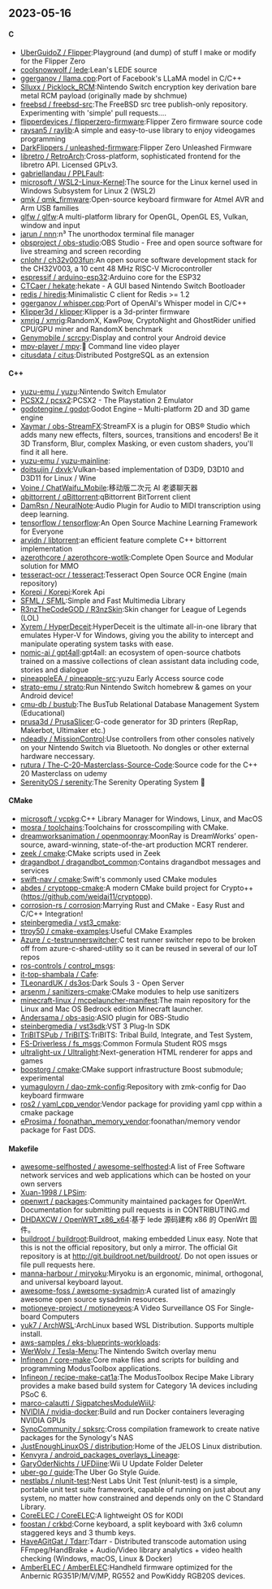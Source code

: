 ## 2023-05-16

#### C
* [UberGuidoZ / Flipper](https://github.com/UberGuidoZ/Flipper):Playground (and dump) of stuff I make or modify for the Flipper Zero
* [coolsnowwolf / lede](https://github.com/coolsnowwolf/lede):Lean's LEDE source
* [ggerganov / llama.cpp](https://github.com/ggerganov/llama.cpp):Port of Facebook's LLaMA model in C/C++
* [Slluxx / Picklock_RCM](https://github.com/Slluxx/Picklock_RCM):Nintendo Switch encryption key derivation bare metal RCM payload (originally made by shchmue)
* [freebsd / freebsd-src](https://github.com/freebsd/freebsd-src):The FreeBSD src tree publish-only repository. Experimenting with 'simple' pull requests....
* [flipperdevices / flipperzero-firmware](https://github.com/flipperdevices/flipperzero-firmware):Flipper Zero firmware source code
* [raysan5 / raylib](https://github.com/raysan5/raylib):A simple and easy-to-use library to enjoy videogames programming
* [DarkFlippers / unleashed-firmware](https://github.com/DarkFlippers/unleashed-firmware):Flipper Zero Unleashed Firmware
* [libretro / RetroArch](https://github.com/libretro/RetroArch):Cross-platform, sophisticated frontend for the libretro API. Licensed GPLv3.
* [gabriellandau / PPLFault](https://github.com/gabriellandau/PPLFault):
* [microsoft / WSL2-Linux-Kernel](https://github.com/microsoft/WSL2-Linux-Kernel):The source for the Linux kernel used in Windows Subsystem for Linux 2 (WSL2)
* [qmk / qmk_firmware](https://github.com/qmk/qmk_firmware):Open-source keyboard firmware for Atmel AVR and Arm USB families
* [glfw / glfw](https://github.com/glfw/glfw):A multi-platform library for OpenGL, OpenGL ES, Vulkan, window and input
* [jarun / nnn](https://github.com/jarun/nnn):n³ The unorthodox terminal file manager
* [obsproject / obs-studio](https://github.com/obsproject/obs-studio):OBS Studio - Free and open source software for live streaming and screen recording
* [cnlohr / ch32v003fun](https://github.com/cnlohr/ch32v003fun):An open source software development stack for the CH32V003, a 10 cent 48 MHz RISC-V Microcontroller
* [espressif / arduino-esp32](https://github.com/espressif/arduino-esp32):Arduino core for the ESP32
* [CTCaer / hekate](https://github.com/CTCaer/hekate):hekate - A GUI based Nintendo Switch Bootloader
* [redis / hiredis](https://github.com/redis/hiredis):Minimalistic C client for Redis >= 1.2
* [ggerganov / whisper.cpp](https://github.com/ggerganov/whisper.cpp):Port of OpenAI's Whisper model in C/C++
* [Klipper3d / klipper](https://github.com/Klipper3d/klipper):Klipper is a 3d-printer firmware
* [xmrig / xmrig](https://github.com/xmrig/xmrig):RandomX, KawPow, CryptoNight and GhostRider unified CPU/GPU miner and RandomX benchmark
* [Genymobile / scrcpy](https://github.com/Genymobile/scrcpy):Display and control your Android device
* [mpv-player / mpv](https://github.com/mpv-player/mpv):🎥
Command line video player
* [citusdata / citus](https://github.com/citusdata/citus):Distributed PostgreSQL as an extension

#### C++
* [yuzu-emu / yuzu](https://github.com/yuzu-emu/yuzu):Nintendo Switch Emulator
* [PCSX2 / pcsx2](https://github.com/PCSX2/pcsx2):PCSX2 - The Playstation 2 Emulator
* [godotengine / godot](https://github.com/godotengine/godot):Godot Engine – Multi-platform 2D and 3D game engine
* [Xaymar / obs-StreamFX](https://github.com/Xaymar/obs-StreamFX):StreamFX is a plugin for OBS® Studio which adds many new effects, filters, sources, transitions and encoders! Be it 3D Transform, Blur, complex Masking, or even custom shaders, you'll find it all here.
* [yuzu-emu / yuzu-mainline](https://github.com/yuzu-emu/yuzu-mainline):
* [doitsujin / dxvk](https://github.com/doitsujin/dxvk):Vulkan-based implementation of D3D9, D3D10 and D3D11 for Linux / Wine
* [Voine / ChatWaifu_Mobile](https://github.com/Voine/ChatWaifu_Mobile):移动版二次元 AI 老婆聊天器
* [qbittorrent / qBittorrent](https://github.com/qbittorrent/qBittorrent):qBittorrent BitTorrent client
* [DamRsn / NeuralNote](https://github.com/DamRsn/NeuralNote):Audio Plugin for Audio to MIDI transcription using deep learning.
* [tensorflow / tensorflow](https://github.com/tensorflow/tensorflow):An Open Source Machine Learning Framework for Everyone
* [arvidn / libtorrent](https://github.com/arvidn/libtorrent):an efficient feature complete C++ bittorrent implementation
* [azerothcore / azerothcore-wotlk](https://github.com/azerothcore/azerothcore-wotlk):Complete Open Source and Modular solution for MMO
* [tesseract-ocr / tesseract](https://github.com/tesseract-ocr/tesseract):Tesseract Open Source OCR Engine (main repository)
* [Korepi / Korepi](https://github.com/Korepi/Korepi):Korek Api
* [SFML / SFML](https://github.com/SFML/SFML):Simple and Fast Multimedia Library
* [R3nzTheCodeGOD / R3nzSkin](https://github.com/R3nzTheCodeGOD/R3nzSkin):Skin changer for League of Legends (LOL)
* [Xyrem / HyperDeceit](https://github.com/Xyrem/HyperDeceit):HyperDeceit is the ultimate all-in-one library that emulates Hyper-V for Windows, giving you the ability to intercept and manipulate operating system tasks with ease.
* [nomic-ai / gpt4all](https://github.com/nomic-ai/gpt4all):gpt4all: an ecosystem of open-source chatbots trained on a massive collections of clean assistant data including code, stories and dialogue
* [pineappleEA / pineapple-src](https://github.com/pineappleEA/pineapple-src):yuzu Early Access source code
* [strato-emu / strato](https://github.com/strato-emu/strato):Run Nintendo Switch homebrew & games on your Android device!
* [cmu-db / bustub](https://github.com/cmu-db/bustub):The BusTub Relational Database Management System (Educational)
* [prusa3d / PrusaSlicer](https://github.com/prusa3d/PrusaSlicer):G-code generator for 3D printers (RepRap, Makerbot, Ultimaker etc.)
* [ndeadly / MissionControl](https://github.com/ndeadly/MissionControl):Use controllers from other consoles natively on your Nintendo Switch via Bluetooth. No dongles or other external hardware neccessary.
* [rutura / The-C-20-Masterclass-Source-Code](https://github.com/rutura/The-C-20-Masterclass-Source-Code):Source code for the C++ 20 Masterclass on udemy
* [SerenityOS / serenity](https://github.com/SerenityOS/serenity):The Serenity Operating System
🐞

#### CMake
* [microsoft / vcpkg](https://github.com/microsoft/vcpkg):C++ Library Manager for Windows, Linux, and MacOS
* [mosra / toolchains](https://github.com/mosra/toolchains):Toolchains for crosscompiling with CMake.
* [dreamworksanimation / openmoonray](https://github.com/dreamworksanimation/openmoonray):MoonRay is DreamWorks’ open-source, award-winning, state-of-the-art production MCRT renderer.
* [zeek / cmake](https://github.com/zeek/cmake):CMake scripts used in Zeek
* [dragandbot / dragandbot_common](https://github.com/dragandbot/dragandbot_common):Contains dragandbot messages and services
* [swift-nav / cmake](https://github.com/swift-nav/cmake):Swift's commonly used CMake modules
* [abdes / cryptopp-cmake](https://github.com/abdes/cryptopp-cmake):A modern CMake build project for Crypto++ (https://github.com/weidai11/cryptopp).
* [corrosion-rs / corrosion](https://github.com/corrosion-rs/corrosion):Marrying Rust and CMake - Easy Rust and C/C++ Integration!
* [steinbergmedia / vst3_cmake](https://github.com/steinbergmedia/vst3_cmake):
* [ttroy50 / cmake-examples](https://github.com/ttroy50/cmake-examples):Useful CMake Examples
* [Azure / c-testrunnerswitcher](https://github.com/Azure/c-testrunnerswitcher):C test runner switcher repo to be broken off from azure-c-shared-utility so it can be reused in several of our IoT repos
* [ros-controls / control_msgs](https://github.com/ros-controls/control_msgs):
* [it-top-shambala / Cafe](https://github.com/it-top-shambala/Cafe):
* [TLeonardUK / ds3os](https://github.com/TLeonardUK/ds3os):Dark Souls 3 - Open Server
* [arsenm / sanitizers-cmake](https://github.com/arsenm/sanitizers-cmake):CMake modules to help use sanitizers
* [minecraft-linux / mcpelauncher-manifest](https://github.com/minecraft-linux/mcpelauncher-manifest):The main repository for the Linux and Mac OS Bedrock edition Minecraft launcher.
* [Andersama / obs-asio](https://github.com/Andersama/obs-asio):ASIO plugin for OBS-Studio
* [steinbergmedia / vst3sdk](https://github.com/steinbergmedia/vst3sdk):VST 3 Plug-In SDK
* [TriBITSPub / TriBITS](https://github.com/TriBITSPub/TriBITS):TriBITS: Tribal Build, Integrate, and Test System,
* [FS-Driverless / fs_msgs](https://github.com/FS-Driverless/fs_msgs):Common Formula Student ROS msgs
* [ultralight-ux / Ultralight](https://github.com/ultralight-ux/Ultralight):Next-generation HTML renderer for apps and games
* [boostorg / cmake](https://github.com/boostorg/cmake):CMake support infrastructure Boost submodule; experimental
* [yumagulovrn / dao-zmk-config](https://github.com/yumagulovrn/dao-zmk-config):Repository with zmk-config for Dao keyboard firmware
* [ros2 / yaml_cpp_vendor](https://github.com/ros2/yaml_cpp_vendor):Vendor package for providing yaml cpp within a cmake package
* [eProsima / foonathan_memory_vendor](https://github.com/eProsima/foonathan_memory_vendor):foonathan/memory vendor package for Fast DDS.

#### Makefile
* [awesome-selfhosted / awesome-selfhosted](https://github.com/awesome-selfhosted/awesome-selfhosted):A list of Free Software network services and web applications which can be hosted on your own servers
* [Xuan-1998 / LPSim](https://github.com/Xuan-1998/LPSim):
* [openwrt / packages](https://github.com/openwrt/packages):Community maintained packages for OpenWrt. Documentation for submitting pull requests is in CONTRIBUTING.md
* [DHDAXCW / OpenWRT_x86_x64](https://github.com/DHDAXCW/OpenWRT_x86_x64):基于 lede 源码建构 x86 的 OpenWrt 固件。
* [buildroot / buildroot](https://github.com/buildroot/buildroot):Buildroot, making embedded Linux easy. Note that this is not the official repository, but only a mirror. The official Git repository is at http://git.buildroot.net/buildroot/. Do not open issues or file pull requests here.
* [manna-harbour / miryoku](https://github.com/manna-harbour/miryoku):Miryoku is an ergonomic, minimal, orthogonal, and universal keyboard layout.
* [awesome-foss / awesome-sysadmin](https://github.com/awesome-foss/awesome-sysadmin):A curated list of amazingly awesome open source sysadmin resources.
* [motioneye-project / motioneyeos](https://github.com/motioneye-project/motioneyeos):A Video Surveillance OS For Single-board Computers
* [yuk7 / ArchWSL](https://github.com/yuk7/ArchWSL):ArchLinux based WSL Distribution. Supports multiple install.
* [aws-samples / eks-blueprints-workloads](https://github.com/aws-samples/eks-blueprints-workloads):
* [WerWolv / Tesla-Menu](https://github.com/WerWolv/Tesla-Menu):The Nintendo Switch overlay menu
* [Infineon / core-make](https://github.com/Infineon/core-make):Core make files and scripts for building and programming ModusToolbox applications.
* [Infineon / recipe-make-cat1a](https://github.com/Infineon/recipe-make-cat1a):The ModusToolbox Recipe Make Library provides a make based build system for Category 1A devices including PSoC 6.
* [marco-calautti / SigpatchesModuleWiiU](https://github.com/marco-calautti/SigpatchesModuleWiiU):
* [NVIDIA / nvidia-docker](https://github.com/NVIDIA/nvidia-docker):Build and run Docker containers leveraging NVIDIA GPUs
* [SynoCommunity / spksrc](https://github.com/SynoCommunity/spksrc):Cross compilation framework to create native packages for the Synology's NAS
* [JustEnoughLinuxOS / distribution](https://github.com/JustEnoughLinuxOS/distribution):Home of the JELOS Linux distribution.
* [Kenvyra / android_packages_overlays_Lineage](https://github.com/Kenvyra/android_packages_overlays_Lineage):
* [GaryOderNichts / UFDiine](https://github.com/GaryOderNichts/UFDiine):Wii U Update Folder Deleter
* [uber-go / guide](https://github.com/uber-go/guide):The Uber Go Style Guide.
* [nestlabs / nlunit-test](https://github.com/nestlabs/nlunit-test):Nest Labs Unit Test (nlunit-test) is a simple, portable unit test suite framework, capable of running on just about any system, no matter how constrained and depends only on the C Standard Library.
* [CoreELEC / CoreELEC](https://github.com/CoreELEC/CoreELEC):A lightweight OS for KODI
* [foostan / crkbd](https://github.com/foostan/crkbd):Corne keyboard, a split keyboard with 3x6 column staggered keys and 3 thumb keys.
* [HaveAGitGat / Tdarr](https://github.com/HaveAGitGat/Tdarr):Tdarr - Distributed transcode automation using FFmpeg/HandBrake + Audio/Video library analytics + video health checking (Windows, macOS, Linux & Docker)
* [AmberELEC / AmberELEC](https://github.com/AmberELEC/AmberELEC):Handheld firmware optimized for the Anbernic RG351P/M/V/MP, RG552 and PowKiddy RGB20S devices.
